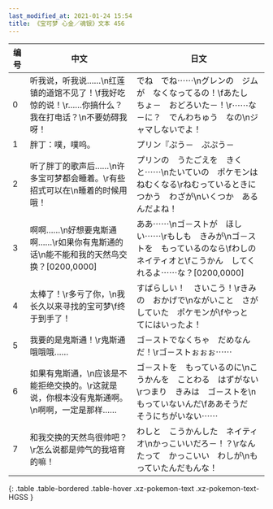 ```yaml
---
last_modified_at: 2021-01-24 15:54
title: 《宝可梦 心金／魂银》文本 456
---
```

| 编号 | 中文 | 日文 |
| ---- | ---- | ---- |
| 0 | 听我说，听我说……\n红莲镇的道馆不见了！\f我好吃惊的说！\r……你搞什么？我在打电话？\n不要妨碍我呀！ | でね　でね⋯⋯\nグレンの　ジムが　なくなってるの！\fあたし　ちょ－　おどろいた－！\r⋯⋯な－に？　でんわちゅう　なの\nジャマしないでよ！ |
| 1 | 胖丁：噗，噗呜。 | プリン『ぷう－　ぷぷう－ |
| 2 | 听了胖丁的歌声后……\n许多宝可梦都会睡着。\r有些招式可以在\n睡着的时候用哦！ | プリンの　うたごえを　きくと⋯⋯\nたいていの　ポケモンは　ねむくなる\rねむっているときに　つかう　わざが\nいくつか　あるんだよね！ |
| 3 | 啊啊……\n好想要鬼斯通啊……\r如果你有鬼斯通的话\n能不能和我的天然鸟交换？[0200,0000] | ああ⋯⋯\nゴ－ストが　ほしい⋯⋯\rもしも　きみが\nゴ－ストを　もっているのなら\fわしの　ネイティオと\fこうかん　してくれるよ⋯⋯な？[0200,0000] |
| 4 | 太棒了！\r多亏了你，\n我长久以来寻找的宝可梦\f终于到手了！ | すばらしい！　さいこう！\rきみの　おかげで\nながいこと　さがしていた　ポケモンが\fやっと　てにはいったよ！ |
| 5 | 我要的是鬼斯通！\r鬼斯通哦哦哦…… | ゴ－ストでなくちゃ　だめなんだ！\rゴ－ストぉぉぉ⋯⋯ |
| 6 | 如果有鬼斯通，\n应该是不能拒绝交换的。\r这就是说，你根本没有鬼斯通啊。\n啊啊，一定是那样…… | ゴ－ストを　もっているのに\nこうかんを　ことわる　はずがない\rつまり　きみは　ゴ－ストを\nもっていないんだ\fああそうだ　そうにちがいない⋯⋯ |
| 7 | 和我交换的天然鸟很帅吧？\r怎么说都是帅气的我培育的嘛！ | わしと　こうかんした　ネイティオ\nかっこいいだろ－！？\rなんたって　かっこいい　わしが\nもっていたんだもんな！ |
{: .table .table-bordered .table-hover .xz-pokemon-text .xz-pokemon-text-HGSS }
